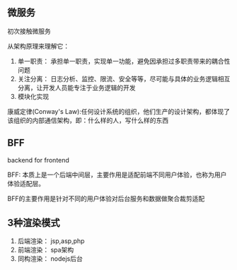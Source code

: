 ## 微服务

初次接触微服务

从架构原理来理解它： 

1. 单一职责： 承担单一职责，实现单一功能，避免因承担过多职责带来的耦合性问题
2. 关注分离： 日志分析、监控、限流、安全等等，尽可能与具体的业务逻辑相互分离，让开发人员能专注于业务逻辑的开发
3. 模块化实现

康威定律(Conway's Law):任何设计系统的组织，他们生产的设计架构，都体现了该组织的内部通信架构，即：什么样的人，写什么样的东西


## BFF

backend for frontend

BFF: 本质上是一个后端中间层，主要作用是适配前端不同用户体验，也称为用户体验适配层。

BFF的主要作用是针对不同的用户体验对后台服务和数据做聚合裁剪适配

## 3种渲染模式

1. 后端渲染： jsp,asp,php
2. 前端渲染： spa架构
3. 同构渲染： nodejs后台